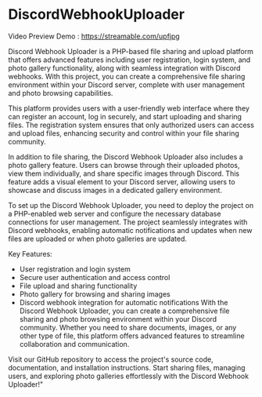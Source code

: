 # DiscordWebhookUploader

Video Preview Demo : https://streamable.com/upfjpg

Discord Webhook Uploader is a PHP-based file sharing and upload platform that offers advanced features including user registration, login system, and photo gallery functionality, along with seamless integration with Discord webhooks. With this project, you can create a comprehensive file sharing environment within your Discord server, complete with user management and photo browsing capabilities.

This platform provides users with a user-friendly web interface where they can register an account, log in securely, and start uploading and sharing files. The registration system ensures that only authorized users can access and upload files, enhancing security and control within your file sharing community.

In addition to file sharing, the Discord Webhook Uploader also includes a photo gallery feature. Users can browse through their uploaded photos, view them individually, and share specific images through Discord. This feature adds a visual element to your Discord server, allowing users to showcase and discuss images in a dedicated gallery environment.

To set up the Discord Webhook Uploader, you need to deploy the project on a PHP-enabled web server and configure the necessary database connections for user management. The project seamlessly integrates with Discord webhooks, enabling automatic notifications and updates when new files are uploaded or when photo galleries are updated.

Key Features:

- User registration and login system
- Secure user authentication and access control
- File upload and sharing functionality
- Photo gallery for browsing and sharing images
- Discord webhook integration for automatic notifications
With the Discord Webhook Uploader, you can create a comprehensive file sharing and photo browsing environment within your Discord community. Whether you need to share documents, images, or any other type of file, this platform offers advanced features to streamline collaboration and communication.

Visit our GitHub repository to access the project's source code, documentation, and installation instructions. Start sharing files, managing users, and exploring photo galleries effortlessly with the Discord Webhook Uploader!"
